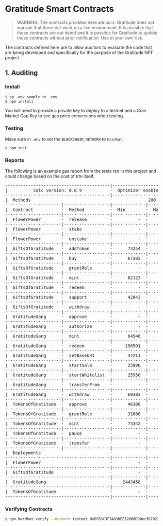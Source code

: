 # Gratitude Smart Contracts

> WARNING: The contracts provided here are as is. Gratitude does not 
warrant that these will work on a live environment. It is possible 
that these contracts are out dated and it is possible for Gratitude to 
update these contracts without prior notification. Use at your own risk.

The contracts defined here are to allow auditors to evaluate the code 
that are being developed and specifically for the purpose of the 
Gratitude NFT project. 

## 1. Auditing

### Install

```bash
$ cp .env.sample to .env
$ npm install
```

You will need to provide a private key to deploy to a testnet and a 
Coin Market Cap Key to see gas price conversions when testing.

### Testing

Make sure in `.env` to set the `BLOCKCHAIN_NETWORK` to `hardhat`.

```bash
$ npm test
```

### Reports

The following is an example gas report from the tests ran in this 
project and could change based on the cost of `ETH` itself.

<pre>
·----------------------------------------|---------------------------|-------------|-----------------------------·
|          Solc version: 0.8.9           ·  Optimizer enabled: true  ·  Runs: 200  ·  Block limit: 12450000 gas  │
·········································|···························|·············|······························
|  Methods                               ·              200 gwei/gas               ·       3129.02 usd/eth       │
······················|··················|·············|·············|·············|···············|··············
|  Contract           ·  Method          ·  Min        ·  Max        ·  Avg        ·  # calls      ·  usd (avg)  │
······················|··················|·············|·············|·············|···············|··············
|  FlowerPower        ·  release         ·          -  ·          -  ·      90165  ·            1  ·      56.43  │
······················|··················|·············|·············|·············|···············|··············
|  FlowerPower        ·  stake           ·          -  ·          -  ·     111977  ·            1  ·      70.08  │
······················|··················|·············|·············|·············|···············|··············
|  FlowerPower        ·  unstake         ·          -  ·          -  ·      56425  ·            1  ·      35.31  │
······················|··················|·············|·············|·············|···············|··············
|  GiftsOfGratitude   ·  addToken        ·      73254  ·     113186  ·      88257  ·            4  ·      55.23  │
······················|··················|·············|·············|·············|···············|··············
|  GiftsOfGratitude   ·  buy             ·      67382  ·      67393  ·      67388  ·            2  ·      42.17  │
······················|··················|·············|·············|·············|···············|··············
|  GiftsOfGratitude   ·  grantRole       ·          -  ·          -  ·     118394  ·            3  ·      74.09  │
······················|··················|·············|·············|·············|···············|··············
|  GiftsOfGratitude   ·  mint            ·      82123  ·      82134  ·      82129  ·            4  ·      51.40  │
······················|··················|·············|·············|·············|···············|··············
|  GiftsOfGratitude   ·  redeem          ·          -  ·          -  ·      56351  ·            1  ·      35.26  │
······················|··················|·············|·············|·············|···············|··············
|  GiftsOfGratitude   ·  support         ·      42043  ·      66296  ·      58208  ·            3  ·      36.43  │
······················|··················|·············|·············|·············|···············|··············
|  GiftsOfGratitude   ·  withdraw        ·          -  ·          -  ·      33491  ·            1  ·      20.96  │
······················|··················|·············|·············|·············|···············|··············
|  GratitudeGang      ·  approve         ·          -  ·          -  ·      50935  ·            1  ·      31.88  │
······················|··················|·············|·············|·············|···············|··············
|  GratitudeGang      ·  authorize       ·          -  ·          -  ·     106351  ·            1  ·      66.55  │
······················|··················|·············|·············|·············|···············|··············
|  GratitudeGang      ·  mint            ·      64546  ·      66530  ·      65538  ·            2  ·      41.01  │
······················|··················|·············|·············|·············|···············|··············
|  GratitudeGang      ·  redeem          ·     196591  ·     202532  ·     199562  ·            2  ·     124.89  │
······················|··················|·············|·············|·············|···············|··············
|  GratitudeGang      ·  setBaseURI      ·      47211  ·     114633  ·      80922  ·            2  ·      50.64  │
······················|··················|·············|·············|·············|···············|··············
|  GratitudeGang      ·  startSale       ·      25986  ·      28798  ·      27392  ·            2  ·      17.14  │
······················|··················|·············|·············|·············|···············|··············
|  GratitudeGang      ·  startWhitelist  ·      25950  ·      45862  ·      35906  ·            2  ·      22.47  │
······················|··················|·············|·············|·············|···············|··············
|  GratitudeGang      ·  transferFrom    ·          -  ·          -  ·      86440  ·            1  ·      54.09  │
······················|··················|·············|·············|·············|···············|··············
|  GratitudeGang      ·  withdraw        ·      69383  ·      73415  ·      71399  ·            2  ·      44.68  │
······················|··················|·············|·············|·············|···············|··············
|  TokensOfGratitude  ·  approve         ·      46308  ·      46320  ·      46311  ·            4  ·      28.98  │
······················|··················|·············|·············|·············|···············|··············
|  TokensOfGratitude  ·  grantRole       ·      31688  ·     118350  ·      96685  ·            4  ·      60.51  │
······················|··················|·············|·············|·············|···············|··············
|  TokensOfGratitude  ·  mint            ·      73342  ·      73354  ·      73350  ·            3  ·      45.90  │
······················|··················|·············|·············|·············|···············|··············
|  TokensOfGratitude  ·  pause           ·          -  ·          -  ·      47020  ·            1  ·      29.43  │
······················|··················|·············|·············|·············|···············|··············
|  TokensOfGratitude  ·  transfer        ·          -  ·          -  ·      56418  ·            1  ·      35.31  │
······················|··················|·············|·············|·············|···············|··············
|  Deployments                           ·                                         ·  % of limit   ·             │
·········································|·············|·············|·············|···············|··············
|  FlowerPower                           ·          -  ·          -  ·     989629  ·        7.9 %  ·     619.31  │
·········································|·············|·············|·············|···············|··············
|  GiftsOfGratitude                      ·          -  ·          -  ·    3881946  ·       31.2 %  ·    2429.34  │
·········································|·············|·············|·············|···············|··············
|  GratitudeGang                         ·    2443458  ·    2534156  ·    2488807  ·         20 %  ·    1557.51  │
·········································|·············|·············|·············|···············|··············
|  TokensOfGratitude                     ·          -  ·          -  ·    1654357  ·       13.3 %  ·    1035.30  │
·----------------------------------------|-------------|-------------|-------------|---------------|-------------·
</pre>

### Verifying Contracts

```bash
$ npx hardhat verify --network testnet 0xBF68C3F3483bFE52666D90ec3D7822cd10b1F07f "https://gateway.pinata.cloud/ipfs/" "QmWeGPZFsKiYLNMuuwJcWCzAfHXuMN53FtwY4Wbij8ZVHG"
```